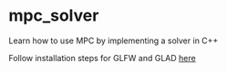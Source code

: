 # mpc_solver
Learn how to use MPC by implementing a solver in C++

Follow installation steps for GLFW and GLAD [here](https://medium.com/geekculture/a-beginners-guide-to-setup-opengl-in-linux-debian-2bfe02ccd1e)
